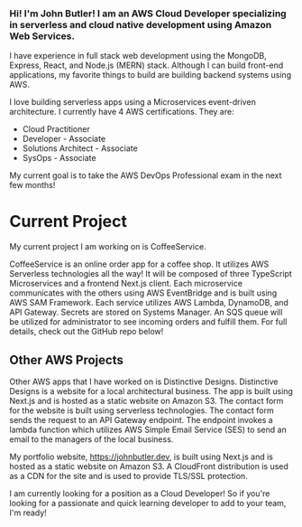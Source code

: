 ### Hi! I'm John Butler! I am an AWS Cloud Developer specializing in serverless and cloud native development using Amazon Web Services.

I have experience in full stack web development using the MongoDB, Express, React, and Node.js (MERN) stack. Although I can build front-end applications, my favorite things to build are building backend systems using AWS. 

I love building serverless apps using a Microservices event-driven architecture. I currently have 4 AWS certifications. They are:
- Cloud Practitioner
- Developer - Associate
- Solutions Architect - Associate
- SysOps - Associate

My current goal is to take the AWS DevOps Professional exam in the next few months!

# Current Project
My current project I am working on is CoffeeService. 

CoffeeService is an online order app for a coffee shop. It utilizes AWS Serverless technologies all the way! It will be composed of three TypeScript Microservices and a frontend Next.js client. Each microservice communicates with the others using AWS EventBridge and is built using AWS SAM Framework. Each service utilizes AWS Lambda, DynamoDB, and API Gateway. Secrets are stored on Systems Manager. An SQS queue will be utilized for administrator to see incoming orders and fulfill them. For full details, check out the GitHub repo below!

## Other AWS Projects

Other AWS apps that I have worked on is Distinctive Designs. Distinctive Designs is a website for a local architectural business. The app is built using Next.js and is hosted as a static website on Amazon S3. The contact form for the website is built using serverless technologies. The contact form sends the request to an API Gateway endpoint. The endpoint invokes a lambda function which utilizes AWS Simple Email Service (SES) to send an email to the managers of the local business. 

My portfolio website, https://johnbutler.dev, is built using Next.js and is hosted as a static website on Amazon S3. A CloudFront distribution is used as a CDN for the site and is used to provide TLS/SSL protection.

I am currently looking for a position as a Cloud Developer! So if you're looking for a passionate and quick learning developer to add to your team, I'm ready!

<!--
**johnmichaelbutler/johnmichaelbutler** is a ✨ _special_ ✨ repository because its `README.md` (this file) appears on your GitHub profile.

Here are some ideas to get you started:

- 🔭 I’m currently working on ...
- 🌱 I’m currently learning ...
- 👯 I’m looking to collaborate on ...
- 🤔 I’m looking for help with ...
- 💬 Ask me about ...
- 📫 How to reach me: ...
- 😄 Pronouns: ...
- ⚡ Fun fact: ...
-->

